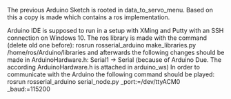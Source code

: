 The previous Arduino Sketch is rooted in data_to_servo_menu. Based on this a copy is made which contains a ros implementation.

Arduino IDE is supposed to run in a setup with XMing and Putty with an SSH connection on Windows 10.
The ros library is made with the command (delete old one before):
rosrun rosserial_arduino make_libraries.py /home/ros/Arduino/libraries
and afterwards the following changes should be made in ArduinoHardware.h:
Serial1 -> Serial	(because of Arduino Due. The according ArduinoHardware.h is attached in arduino_ws)
In order to communicate with the Arduino the following command should be played:
rosrun rosserial_arduino serial_node.py _port:=/dev/ttyACM0 _baud:=115200

